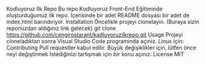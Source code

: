 Kodluyoruz Ilk Repo
Bu repo Kodluyoruz Front-End Eğitiminde oluşturduğumuz ilk repo. İçerisinde bir adet README dosyası bir adet de index.html barındırıyor.
Installation
Öncelikle projeyi clonelayin. (Buraya sizin reponuzdan aldığınız link gelecek)
git clone https://github.com/cengirostarant/kadluyoruzilkrepo.git
Usage
Projeyi cloneladıktan sonra Visual Studio Code programında açınız.
Linux için:
Contributing
Pull requestler kabul edilir. Büyük değişiklikler için, lütfen önce neyi değiştirmek İstediğinizi tartışmak için bir konu açınız.
License
MIT
